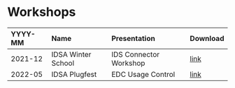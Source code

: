 # Workshops

| YYYY-MM   | Name | Presentation | Download
| :---      | :--- | :--- | :---
| 2021-12   | IDSA Winter School    | IDS Connector Workshop | [link](https://github.com/eclipse-dataspaceconnector/Collateral/raw/main/Events/Workshops/2021-12%20IDSA%20Winter%20School/2021-12-08%20IDSA%20Winter%20School%20-%20IDS%20Connector%20Workshop.pdf)
| 2022-05   | IDSA Plugfest         | EDC Usage Control | [link](https://github.com/eclipse-dataspaceconnector/Collateral/raw/main/Events/Workshops/2022-05%20IDSA%20Plugfest/2022-05-11%20IDSA%20Plugfest%20-%20EDC%20Usage%20Control.pdf)
